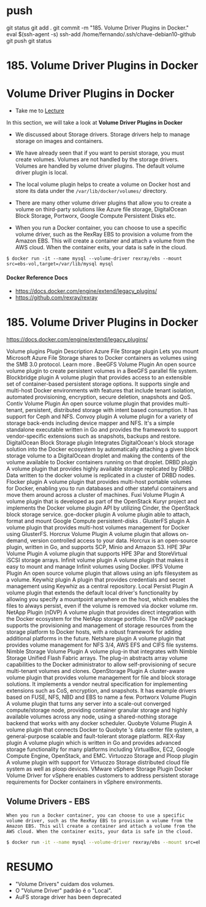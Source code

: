 
# ###################################################################################################################### 
# ###################################################################################################################### 
# ###################################################################################################################### 
# ###################################################################################################################### 
# ###################################################################################################################### 
#  push

git status
git add .
git commit -m "185. Volume Driver Plugins in Docker."
eval $(ssh-agent -s)
ssh-add /home/fernando/.ssh/chave-debian10-github
git push
git status



# ###################################################################################################################### 
# ###################################################################################################################### 
# ###################################################################################################################### 
# ###################################################################################################################### 
# ###################################################################################################################### 
# 185. Volume Driver Plugins in Docker

# Volume Driver Plugins in Docker

  - Take me to [Lecture](https://kodekloud.com/topic/volume-driver-plugins-in-docker-4/)

In this section, we will take a look at **Volume Driver Plugins in Docker**

- We discussed about Storage drivers. Storage drivers help to manage storage on images and containers.
- We have already seen that if you want to persist storage, you must create volumes. Volumes are not handled by the storage drivers. Volumes are handled by volume driver plugins. The default volume driver plugin is local.
- The local volume plugin helps to create a volume on Docker host and store its data under the `/var/lib/docker/volumes/` directory.
- There are many other volume driver plugins that allow you to create a volume on third-party solutions like Azure file storage, DigitalOcean Block Storage, Portworx, Google Compute Persistent Disks etc.


- When you run a Docker container, you can choose to use a specific volume driver, such as the RexRay EBS to provision a volume from the Amazon EBS. This will create a container and attach a volume from the AWS cloud. When the container exits, your data is safe in the cloud.

```
$ docker run -it --name mysql --volume-driver rexray/ebs --mount src=ebs-vol,target=/var/lib/mysql mysql
```

#### Docker Reference Docs

- https://docs.docker.com/engine/extend/legacy_plugins/
- https://github.com/rexray/rexray



# ###################################################################################################################### 
# ###################################################################################################################### 
# ###################################################################################################################### 
# ###################################################################################################################### 
# ###################################################################################################################### 
# 185. Volume Driver Plugins in Docker

https://docs.docker.com/engine/extend/legacy_plugins/

Volume plugins
Plugin	Description
Azure File Storage plugin
Lets you mount Microsoft Azure File Storage shares to Docker containers as volumes using the SMB 3.0 protocol. Learn more
.
BeeGFS Volume Plugin
An open source volume plugin to create persistent volumes in a BeeGFS parallel file system.
Blockbridge plugin
A volume plugin that provides access to an extensible set of container-based persistent storage options. It supports single and multi-host Docker environments with features that include tenant isolation, automated provisioning, encryption, secure deletion, snapshots and QoS.
Contiv Volume Plugin
An open source volume plugin that provides multi-tenant, persistent, distributed storage with intent based consumption. It has support for Ceph and NFS.
Convoy plugin
A volume plugin for a variety of storage back-ends including device mapper and NFS. It's a simple standalone executable written in Go and provides the framework to support vendor-specific extensions such as snapshots, backups and restore.
DigitalOcean Block Storage plugin
Integrates DigitalOcean's block storage solution
into the Docker ecosystem by automatically attaching a given block storage volume to a DigitalOcean droplet and making the contents of the volume available to Docker containers running on that droplet.
DRBD plugin
A volume plugin that provides highly available storage replicated by DRBD
. Data written to the docker volume is replicated in a cluster of DRBD nodes.
Flocker plugin
A volume plugin that provides multi-host portable volumes for Docker, enabling you to run databases and other stateful containers and move them around across a cluster of machines.
Fuxi Volume Plugin
A volume plugin that is developed as part of the OpenStack Kuryr project and implements the Docker volume plugin API by utilizing Cinder, the OpenStack block storage service.
gce-docker plugin
A volume plugin able to attach, format and mount Google Compute persistent-disks
.
GlusterFS plugin
A volume plugin that provides multi-host volumes management for Docker using GlusterFS.
Horcrux Volume Plugin
A volume plugin that allows on-demand, version controlled access to your data. Horcrux is an open-source plugin, written in Go, and supports SCP, Minio
and Amazon S3.
HPE 3Par Volume Plugin
A volume plugin that supports HPE 3Par and StoreVirtual iSCSI storage arrays.
Infinit volume plugin
A volume plugin that makes it easy to mount and manage Infinit volumes using Docker.
IPFS Volume Plugin
An open source volume plugin that allows using an ipfs
filesystem as a volume.
Keywhiz plugin
A plugin that provides credentials and secret management using Keywhiz as a central repository.
Local Persist Plugin
A volume plugin that extends the default local driver's functionality by allowing you specify a mountpoint anywhere on the host, which enables the files to always persist, even if the volume is removed via docker volume rm.
NetApp Plugin
(nDVP)	A volume plugin that provides direct integration with the Docker ecosystem for the NetApp storage portfolio. The nDVP package supports the provisioning and management of storage resources from the storage platform to Docker hosts, with a robust framework for adding additional platforms in the future.
Netshare plugin
A volume plugin that provides volume management for NFS 3/4, AWS EFS and CIFS file systems.
Nimble Storage Volume Plugin
A volume plug-in that integrates with Nimble Storage Unified Flash Fabric arrays. The plug-in abstracts array volume capabilities to the Docker administrator to allow self-provisioning of secure multi-tenant volumes and clones.
OpenStorage Plugin
A cluster-aware volume plugin that provides volume management for file and block storage solutions. It implements a vendor neutral specification for implementing extensions such as CoS, encryption, and snapshots. It has example drivers based on FUSE, NFS, NBD and EBS to name a few.
Portworx Volume Plugin
A volume plugin that turns any server into a scale-out converged compute/storage node, providing container granular storage and highly available volumes across any node, using a shared-nothing storage backend that works with any docker scheduler.
Quobyte Volume Plugin
A volume plugin that connects Docker to Quobyte
's data center file system, a general-purpose scalable and fault-tolerant storage platform.
REX-Ray plugin
A volume plugin which is written in Go and provides advanced storage functionality for many platforms including VirtualBox, EC2, Google Compute Engine, OpenStack, and EMC.
Virtuozzo Storage and Ploop plugin
A volume plugin with support for Virtuozzo Storage distributed cloud file system as well as ploop devices.
VMware vSphere Storage Plugin
Docker Volume Driver for vSphere enables customers to address persistent storage requirements for Docker containers in vSphere environments.







## Volume Drivers - EBS

    When you run a Docker container, you can choose to use a specific volume driver, such as the RexRay EBS to provision a volume from the Amazon EBS. This will create a container and attach a volume from the AWS cloud. When the container exits, your data is safe in the cloud.

~~~~BASH
$ docker run -it --name mysql --volume-driver rexray/ebs --mount src=ebs-vol,target=/var/lib/mysql mysql
~~~~




# ###################################################################################################################### 
# ###################################################################################################################### 
# ###################################################################################################################### 
# ###################################################################################################################### 
# ###################################################################################################################### 
# RESUMO

- "Volume Drivers" cuidam dos volumes.
- O "Volume Driver" padrão é o "Local".
-  AuFS storage driver has been deprecated
